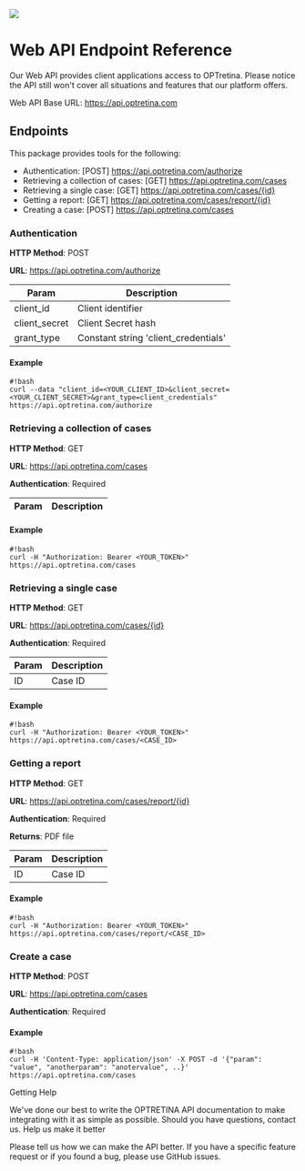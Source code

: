 ![](http://www.optretina.com/wp-content/uploads/2014/11/logo-optretina.png)

# Web API Endpoint Reference

Our Web API provides client applications access to OPTretina. Please notice the API still won't cover all situations and features that our platform offers.

Web API Base URL: https://api.optretina.com

## Endpoints

This package provides tools for the following:

- Authentication: [POST] https://api.optretina.com/authorize
- Retrieving a collection of cases: [GET] https://api.optretina.com/cases
- Retrieving a single case: [GET] https://api.optretina.com/cases/{id}
- Getting a report: [GET] https://api.optretina.com/cases/report/{id}
- Creating a case: [POST] https://api.optretina.com/cases

### Authentication

**HTTP Method**: POST

**URL**: https://api.optretina.com/authorize

Param  | Description
------------- | -------------
client_id  | Client identifier
client_secret  | Client Secret hash
grant_type | Constant string 'client_credentials'


#### Example

```
#!bash
curl --data "client_id=<YOUR_CLIENT_ID>&client_secret=<YOUR_CLIENT_SECRET>&grant_type=client_credentials" https://api.optretina.com/authorize
```

### Retrieving a collection of cases

**HTTP Method**: GET

**URL**: https://api.optretina.com/cases

**Authentication**: Required

Param  | Description
------------- | -------------


#### Example

```
#!bash
curl -H "Authorization: Bearer <YOUR_TOKEN>" https://api.optretina.com/cases
```

### Retrieving a single case

**HTTP Method**: GET

**URL**: https://api.optretina.com/cases/{id}

**Authentication**: Required

Param  | Description
------------- | -------------
ID  | Case ID



#### Example

```
#!bash
curl -H "Authorization: Bearer <YOUR_TOKEN>" https://api.optretina.com/cases/<CASE_ID>
```
### Getting a report

**HTTP Method**: GET

**URL**: https://api.optretina.com/cases/report/{id}

**Authentication**: Required

**Returns**: PDF file

Param  | Description
------------- | -------------
ID  | Case ID



#### Example

```
#!bash
curl -H "Authorization: Bearer <YOUR_TOKEN>" https://api.optretina.com/cases/report/<CASE_ID>
```

### Create a case

**HTTP Method**: POST

**URL**: https://api.optretina.com/cases

**Authentication**: Required


#### Example

```
#!bash
curl -H 'Content-Type: application/json' -X POST -d '{"param": "value", "anotherparam": "anotervalue", ..}' https://api.optretina.com/cases
```

Getting Help

We've done our best to write the OPTRETINA API documentation to make integrating with it as simple as possible. Should you have questions, contact us.
Help us make it better

Please tell us how we can make the API better. If you have a specific feature request or if you found a bug, please use GitHub issues.
